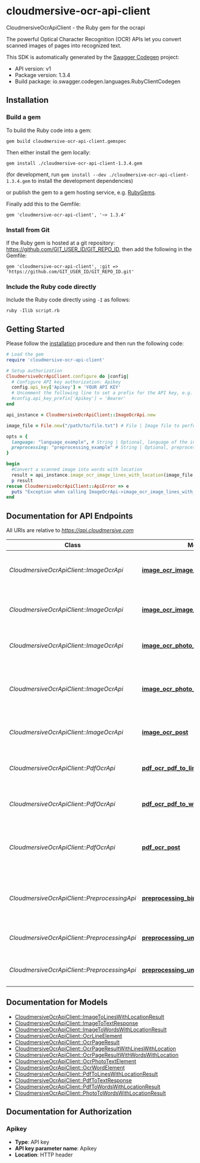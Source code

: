 # cloudmersive-ocr-api-client

CloudmersiveOcrApiClient - the Ruby gem for the ocrapi

The powerful Optical Character Recognition (OCR) APIs let you convert scanned images of pages into recognized text.

This SDK is automatically generated by the [Swagger Codegen](https://github.com/swagger-api/swagger-codegen) project:

- API version: v1
- Package version: 1.3.4
- Build package: io.swagger.codegen.languages.RubyClientCodegen

## Installation

### Build a gem

To build the Ruby code into a gem:

```shell
gem build cloudmersive-ocr-api-client.gemspec
```

Then either install the gem locally:

```shell
gem install ./cloudmersive-ocr-api-client-1.3.4.gem
```
(for development, run `gem install --dev ./cloudmersive-ocr-api-client-1.3.4.gem` to install the development dependencies)

or publish the gem to a gem hosting service, e.g. [RubyGems](https://rubygems.org/).

Finally add this to the Gemfile:

    gem 'cloudmersive-ocr-api-client', '~> 1.3.4'

### Install from Git

If the Ruby gem is hosted at a git repository: https://github.com/GIT_USER_ID/GIT_REPO_ID, then add the following in the Gemfile:

    gem 'cloudmersive-ocr-api-client', :git => 'https://github.com/GIT_USER_ID/GIT_REPO_ID.git'

### Include the Ruby code directly

Include the Ruby code directly using `-I` as follows:

```shell
ruby -Ilib script.rb
```

## Getting Started

Please follow the [installation](#installation) procedure and then run the following code:
```ruby
# Load the gem
require 'cloudmersive-ocr-api-client'

# Setup authorization
CloudmersiveOcrApiClient.configure do |config|
  # Configure API key authorization: Apikey
  config.api_key['Apikey'] = 'YOUR API KEY'
  # Uncomment the following line to set a prefix for the API key, e.g. 'Bearer' (defaults to nil)
  #config.api_key_prefix['Apikey'] = 'Bearer'
end

api_instance = CloudmersiveOcrApiClient::ImageOcrApi.new

image_file = File.new("/path/to/file.txt") # File | Image file to perform OCR on.  Common file formats such as PNG, JPEG are supported.

opts = { 
  language: "language_example", # String | Optional, language of the input document, default is English (ENG).  Possible values are ENG (English), ARA (Arabic), ZHO (Chinese - Simplified), ZHO-HANT (Chinese - Traditional), ASM (Assamese), AFR (Afrikaans), AMH (Amharic), AZE (Azerbaijani), AZE-CYRL (Azerbaijani - Cyrillic), BEL (Belarusian), BEN (Bengali), BOD (Tibetan), BOS (Bosnian), BUL (Bulgarian), CAT (Catalan; Valencian), CEB (Cebuano), CES (Czech), CHR (Cherokee), CYM (Welsh), DAN (Danish), DEU (German), DZO (Dzongkha), ELL (Greek), ENM (Archaic/Middle English), EPO (Esperanto), EST (Estonian), EUS (Basque), FAS (Persian), FIN (Finnish), FRA (French), FRK (Frankish), FRM (Middle-French), GLE (Irish), GLG (Galician), GRC (Ancient Greek), HAT (Hatian), HEB (Hebrew), HIN (Hindi), HRV (Croatian), HUN (Hungarian), IKU (Inuktitut), IND (Indonesian), ISL (Icelandic), ITA (Italian), ITA-OLD (Old - Italian), JAV (Javanese), JPN (Japanese), KAN (Kannada), KAT (Georgian), KAT-OLD (Old-Georgian), KAZ (Kazakh), KHM (Central Khmer), KIR (Kirghiz), KOR (Korean), KUR (Kurdish), LAO (Lao), LAT (Latin), LAV (Latvian), LIT (Lithuanian), MAL (Malayalam), MAR (Marathi), MKD (Macedonian), MLT (Maltese), MSA (Malay), MYA (Burmese), NEP (Nepali), NLD (Dutch), NOR (Norwegian), ORI (Oriya), PAN (Panjabi), POL (Polish), POR (Portuguese), PUS (Pushto), RON (Romanian), RUS (Russian), SAN (Sanskrit), SIN (Sinhala), SLK (Slovak), SLV (Slovenian), SPA (Spanish), SPA-OLD (Old Spanish), SQI (Albanian), SRP (Serbian), SRP-LAT (Latin Serbian), SWA (Swahili), SWE (Swedish), SYR (Syriac), TAM (Tamil), TEL (Telugu), TGK (Tajik), TGL (Tagalog), THA (Thai), TIR (Tigrinya), TUR (Turkish), UIG (Uighur), UKR (Ukrainian), URD (Urdu), UZB (Uzbek), UZB-CYR (Cyrillic Uzbek), VIE (Vietnamese), YID (Yiddish)
  preprocessing: "preprocessing_example" # String | Optional, preprocessing mode, default is 'Auto'.  Possible values are None (no preprocessing of the image), and Auto (automatic image enhancement of the image before OCR is applied; this is recommended).
}

begin
  #Convert a scanned image into words with location
  result = api_instance.image_ocr_image_lines_with_location(image_file, opts)
  p result
rescue CloudmersiveOcrApiClient::ApiError => e
  puts "Exception when calling ImageOcrApi->image_ocr_image_lines_with_location: #{e}"
end

```

## Documentation for API Endpoints

All URIs are relative to *https://api.cloudmersive.com*

Class | Method | HTTP request | Description
------------ | ------------- | ------------- | -------------
*CloudmersiveOcrApiClient::ImageOcrApi* | [**image_ocr_image_lines_with_location**](docs/ImageOcrApi.md#image_ocr_image_lines_with_location) | **POST** /ocr/image/to/lines-with-location | Convert a scanned image into words with location
*CloudmersiveOcrApiClient::ImageOcrApi* | [**image_ocr_image_words_with_location**](docs/ImageOcrApi.md#image_ocr_image_words_with_location) | **POST** /ocr/image/to/words-with-location | Convert a scanned image into words with location
*CloudmersiveOcrApiClient::ImageOcrApi* | [**image_ocr_photo_to_text**](docs/ImageOcrApi.md#image_ocr_photo_to_text) | **POST** /ocr/photo/toText | Convert a photo of a document into text
*CloudmersiveOcrApiClient::ImageOcrApi* | [**image_ocr_photo_words_with_location**](docs/ImageOcrApi.md#image_ocr_photo_words_with_location) | **POST** /ocr/photo/to/words-with-location | Convert a photo of a document or receipt into words with location
*CloudmersiveOcrApiClient::ImageOcrApi* | [**image_ocr_post**](docs/ImageOcrApi.md#image_ocr_post) | **POST** /ocr/image/toText | Convert a scanned image into text
*CloudmersiveOcrApiClient::PdfOcrApi* | [**pdf_ocr_pdf_to_lines_with_location**](docs/PdfOcrApi.md#pdf_ocr_pdf_to_lines_with_location) | **POST** /ocr/pdf/to/lines-with-location | Convert a PDF into text lines with location
*CloudmersiveOcrApiClient::PdfOcrApi* | [**pdf_ocr_pdf_to_words_with_location**](docs/PdfOcrApi.md#pdf_ocr_pdf_to_words_with_location) | **POST** /ocr/pdf/to/words-with-location | Convert a PDF into words with location
*CloudmersiveOcrApiClient::PdfOcrApi* | [**pdf_ocr_post**](docs/PdfOcrApi.md#pdf_ocr_post) | **POST** /ocr/pdf/toText | Converts an uploaded PDF file into text via Optical Character Recognition.
*CloudmersiveOcrApiClient::PreprocessingApi* | [**preprocessing_binarize**](docs/PreprocessingApi.md#preprocessing_binarize) | **POST** /ocr/preprocessing/image/binarize | Convert an image of text into a binary (light and dark) view
*CloudmersiveOcrApiClient::PreprocessingApi* | [**preprocessing_unrotate**](docs/PreprocessingApi.md#preprocessing_unrotate) | **POST** /ocr/preprocessing/image/unrotate | Detect and unrotate a document image
*CloudmersiveOcrApiClient::PreprocessingApi* | [**preprocessing_unskew**](docs/PreprocessingApi.md#preprocessing_unskew) | **POST** /ocr/preprocessing/image/unskew | Detect and unskew a photo of a document


## Documentation for Models

 - [CloudmersiveOcrApiClient::ImageToLinesWithLocationResult](docs/ImageToLinesWithLocationResult.md)
 - [CloudmersiveOcrApiClient::ImageToTextResponse](docs/ImageToTextResponse.md)
 - [CloudmersiveOcrApiClient::ImageToWordsWithLocationResult](docs/ImageToWordsWithLocationResult.md)
 - [CloudmersiveOcrApiClient::OcrLineElement](docs/OcrLineElement.md)
 - [CloudmersiveOcrApiClient::OcrPageResult](docs/OcrPageResult.md)
 - [CloudmersiveOcrApiClient::OcrPageResultWithLinesWithLocation](docs/OcrPageResultWithLinesWithLocation.md)
 - [CloudmersiveOcrApiClient::OcrPageResultWithWordsWithLocation](docs/OcrPageResultWithWordsWithLocation.md)
 - [CloudmersiveOcrApiClient::OcrPhotoTextElement](docs/OcrPhotoTextElement.md)
 - [CloudmersiveOcrApiClient::OcrWordElement](docs/OcrWordElement.md)
 - [CloudmersiveOcrApiClient::PdfToLinesWithLocationResult](docs/PdfToLinesWithLocationResult.md)
 - [CloudmersiveOcrApiClient::PdfToTextResponse](docs/PdfToTextResponse.md)
 - [CloudmersiveOcrApiClient::PdfToWordsWithLocationResult](docs/PdfToWordsWithLocationResult.md)
 - [CloudmersiveOcrApiClient::PhotoToWordsWithLocationResult](docs/PhotoToWordsWithLocationResult.md)


## Documentation for Authorization


### Apikey

- **Type**: API key
- **API key parameter name**: Apikey
- **Location**: HTTP header

